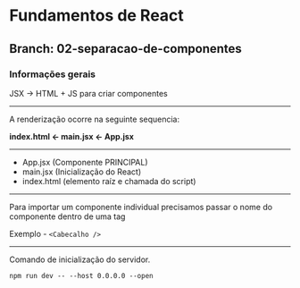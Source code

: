 # Fundamentos de React

## Branch: 02-separacao-de-componentes

### Informações gerais

JSX -> HTML + JS para criar componentes

---

A renderização ocorre na seguinte sequencia:

**index.html <- main.jsx <- App.jsx**

---

- App.jsx (Componente PRINCIPAL)
- main.jsx (Inicialização do React)
- index.html (elemento raíz e chamada do script)

---

Para importar um componente individual precisamos passar o nome do componente dentro de uma tag

Exemplo - `<Cabecalho />`

---

Comando de inicialização do servidor.

`npm run dev -- --host 0.0.0.0 --open`
